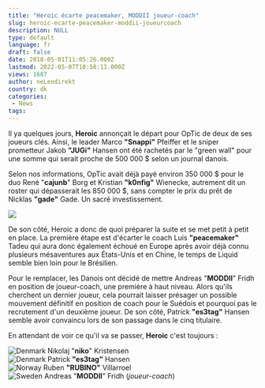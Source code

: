 ```yaml
---
title: "Heroic écarte peacemaker, MODDII joueur-coach"
slug: heroic-ecarte-peacemaker-moddii-joueurcoach
description: NULL
type: default
language: fr
draft: false
date: 2018-05-01T11:05:26.000Z
lastmod: 2022-05-07T10:58:11.000Z
views: 1687
author: neLendirekt
country: dk
categories:
 - News
tags:
---
```

Il ya quelques jours, **Heroic** annonçait le départ pour OpTic de deux de ses joueurs clés. Ainsi, le leader Marco **"Snappi"** Pfeiffer et le sniper prometteur Jakob **"JUGi"** Hansen ont été rachetés par le "green wall" pour une somme qui serait proche de 500 000 $ selon un journal danois. 

Selon nos informations, OpTic avait déjà payé environ 350 000 $ pour le duo René "**cajunb**" Borg et Kristian **"k0nfig"** Wienecke, autrement dit un roster qui dépasserait les 850 000 $, sans compter le prix du prêt de Nicklas **"gade"** Gade. Un sacré investissement.

![](https://flickshot-ue.s3.eu-west-2.amazonaws.com/flickshot/article/5ae84647884f5/images/9D14zc7Iy7sJBjJONX5tsXnek0eOH34Bz6mItHs2.jpeg)

De son côté, Heroic a donc de quoi préparer la suite et se met petit à petit en place. La première étape est d'écarter le coach Luis **"peacemaker"** Tadeu qui aura donc également échoué en Europe après avoir déjà connu plusieurs mésaventures aux États-Unis et en Chine, le temps de Liquid semble bien loin pour le Brésilien.

Pour le remplacer, les Danois ont décidé de mettre Andreas "**MODDII**" Fridh en position de joueur-coach, une première à haut niveau. Alors qu'ils cherchent un dernier joueur, cela pourrait laisser présager un possible mouvement définitif en position de coach pour le Suédois et pourquoi pas le recrutement d'un deuxième joueur. De son côté, Patrick **"es3tag"** Hansen semble avoir convaincu lors de son passage dans le cinq titulaire.

En attendant de voir ce qu'il va se passer, **Heroic** c'est toujours :

![Denmark](/images/countries/dk.svg)⁠ Nikolaj "**niko**" Kristensen  
![Denmark](/images/countries/dk.svg)⁠ Patrick **"es3tag"** Hansen  
![Norway](/images/countries/no.svg)⁠ Ruben **"RUBINO"** Villarroel  
![Sweden](/images/countries/se.svg)⁠ Andreas "**MODDII**" Fridh (_joueur-coach_)

